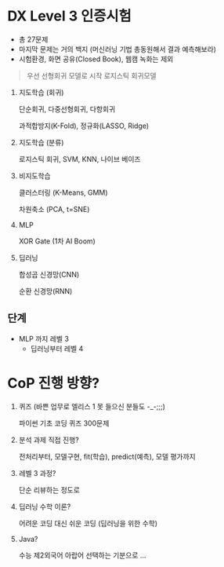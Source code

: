 # DX Level 3 인증시험

* 총 27문제
* 마지막 문제는 거의 백지
   (머신러닝 기법 총동원해서 결과 예측해보라)
* 시험환경, 화면 공유(Closed Book), 웹캠 녹화는 제외

> 우선 선형회귀 모델로 시작
> 로지스틱 회귀모델
> 

1. 지도학습 (회귀)

   단순회귀, 다중선형회귀, 다항회귀
   
   과적합방지(K-Fold), 정규화(LASSO, Ridge)

2. 지도학습 (분류)

   로지스틱 회귀, SVM, KNN, 나이브 베이즈

3. 비지도학습

   클러스터링 (K-Means, GMM)
   
   차원축소 (PCA, t=SNE)
   
4. MLP

   XOR Gate (1차 AI Boom)

5. 딥러닝

   합성곱 신경망(CNN)
   
   순환 신경망(RNN)

## 단계

* MLP 까지 레벨 3 
   * 딥러닝부터 레벨 4

# CoP 진행 방향?
1. 퀴즈 (바쁜 업무로 엘리스 1 못 들으신 분들도 -_-;;;)

   파이썬 기초 코딩 퀴즈 300문제
   
2. 분석 과제 직접 진행?

   전처리부터, 모델구현, fit(학습), predict(예측), 모델 평가까지

3. 레벨 3 과정?
   
   단순 리뷰하는 정도로
   
4. 딥러닝 수학 이론?

   어려운 코딩 대신 쉬운 코딩 (딥러닝을 위한 수학)
      
5. Java?

   수능 제2외국어 아랍어 선택하는 기분으로 ...

